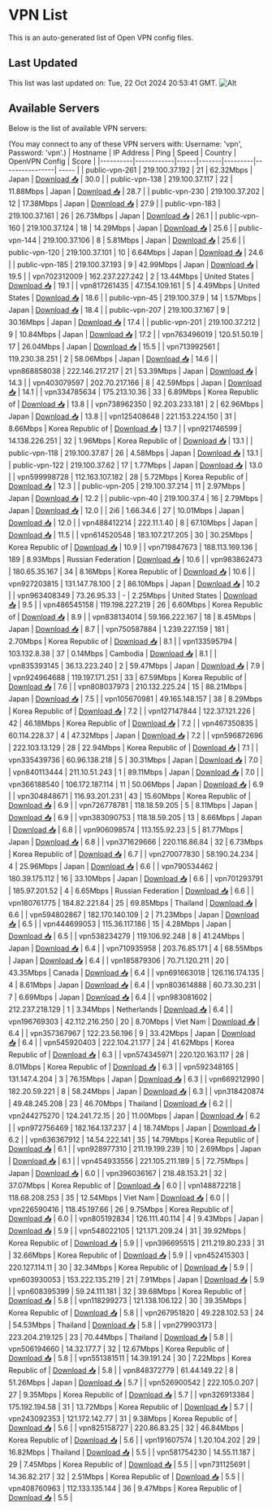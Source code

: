 # VPN List

This is an auto-generated list of Open VPN config files.

## Last Updated

This list was last updated on: Tue, 22 Oct 2024 20:53:41 GMT.
![Alt](https://repobeats.axiom.co/api/embed/186b98318ef1479477931607c1ad7d823f12451f.svg "Repobeats analytics image")

## Available Servers

Below is the list of available VPN servers:

(You may connect to any of these VPN servers with: Username: 'vpn', Password: 'vpn'.)
| Hostname | IP Address | Ping | Speed | Country | OpenVPN Config | Score |
|----------|------------|------|-------|---------|----------------| ----- |
| public-vpn-261 | 219.100.37.192 | 21 | 62.32Mbps | Japan | [Download 📥](./configs/server_0_JP.ovpn) | 30.0 |
| public-vpn-138 | 219.100.37.117 | 22 | 11.88Mbps | Japan | [Download 📥](./configs/server_1_JP.ovpn) | 28.7 |
| public-vpn-230 | 219.100.37.202 | 12 | 17.38Mbps | Japan | [Download 📥](./configs/server_2_JP.ovpn) | 27.9 |
| public-vpn-183 | 219.100.37.161 | 26 | 26.73Mbps | Japan | [Download 📥](./configs/server_3_JP.ovpn) | 26.1 |
| public-vpn-160 | 219.100.37.124 | 18 | 14.29Mbps | Japan | [Download 📥](./configs/server_4_JP.ovpn) | 25.6 |
| public-vpn-144 | 219.100.37.106 | 8 | 5.81Mbps | Japan | [Download 📥](./configs/server_5_JP.ovpn) | 25.6 |
| public-vpn-120 | 219.100.37.101 | 10 | 6.64Mbps | Japan | [Download 📥](./configs/server_6_JP.ovpn) | 24.6 |
| public-vpn-185 | 219.100.37.193 | 9 | 42.99Mbps | Japan | [Download 📥](./configs/server_7_JP.ovpn) | 19.5 |
| vpn702312009 | 162.237.227.242 | 2 | 13.44Mbps | United States | [Download 📥](./configs/server_8_US.ovpn) | 19.1 |
| vpn817261435 | 47.154.109.161 | 5 | 4.49Mbps | United States | [Download 📥](./configs/server_9_US.ovpn) | 18.6 |
| public-vpn-45 | 219.100.37.9 | 14 | 1.57Mbps | Japan | [Download 📥](./configs/server_10_JP.ovpn) | 18.4 |
| public-vpn-207 | 219.100.37.167 | 9 | 30.16Mbps | Japan | [Download 📥](./configs/server_11_JP.ovpn) | 17.4 |
| public-vpn-201 | 219.100.37.212 | 9 | 10.84Mbps | Japan | [Download 📥](./configs/server_12_JP.ovpn) | 17.2 |
| vpn763496019 | 120.51.50.19 | 17 | 26.04Mbps | Japan | [Download 📥](./configs/server_13_JP.ovpn) | 15.5 |
| vpn713992561 | 119.230.38.251 | 2 | 58.06Mbps | Japan | [Download 📥](./configs/server_14_JP.ovpn) | 14.6 |
| vpn868858038 | 222.146.217.217 | 21 | 53.39Mbps | Japan | [Download 📥](./configs/server_15_JP.ovpn) | 14.3 |
| vpn403079597 | 202.70.217.166 | 8 | 42.59Mbps | Japan | [Download 📥](./configs/server_16_JP.ovpn) | 14.1 |
| vpn334785634 | 175.213.10.36 | 33 | 6.89Mbps | Korea Republic of | [Download 📥](./configs/server_17_KR.ovpn) | 13.8 |
| vpn738962350 | 92.203.233.181 | 2 | 62.96Mbps | Japan | [Download 📥](./configs/server_18_JP.ovpn) | 13.8 |
| vpn125408648 | 221.153.224.150 | 31 | 8.66Mbps | Korea Republic of | [Download 📥](./configs/server_19_KR.ovpn) | 13.7 |
| vpn921746599 | 14.138.226.251 | 32 | 1.96Mbps | Korea Republic of | [Download 📥](./configs/server_20_KR.ovpn) | 13.1 |
| public-vpn-118 | 219.100.37.87 | 26 | 4.58Mbps | Japan | [Download 📥](./configs/server_21_JP.ovpn) | 13.1 |
| public-vpn-122 | 219.100.37.62 | 17 | 1.77Mbps | Japan | [Download 📥](./configs/server_22_JP.ovpn) | 13.0 |
| vpn599998728 | 112.163.107.182 | 28 | 5.72Mbps | Korea Republic of | [Download 📥](./configs/server_23_KR.ovpn) | 12.3 |
| public-vpn-205 | 219.100.37.214 | 11 | 2.97Mbps | Japan | [Download 📥](./configs/server_24_JP.ovpn) | 12.2 |
| public-vpn-40 | 219.100.37.4 | 16 | 2.79Mbps | Japan | [Download 📥](./configs/server_25_JP.ovpn) | 12.0 |
| 2i6 | 1.66.34.6 | 27 | 10.01Mbps | Japan | [Download 📥](./configs/server_26_JP.ovpn) | 12.0 |
| vpn488412214 | 222.11.1.40 | 8 | 67.10Mbps | Japan | [Download 📥](./configs/server_27_JP.ovpn) | 11.5 |
| vpn614520548 | 183.107.217.205 | 30 | 30.25Mbps | Korea Republic of | [Download 📥](./configs/server_28_KR.ovpn) | 10.9 |
| vpn719847673 | 188.113.169.136 | 189 | 8.93Mbps | Russian Federation | [Download 📥](./configs/server_29_RU.ovpn) | 10.6 |
| vpn983862473 | 180.65.35.167 | 34 | 8.16Mbps | Korea Republic of | [Download 📥](./configs/server_30_KR.ovpn) | 10.6 |
| vpn927203815 | 131.147.78.100 | 2 | 86.10Mbps | Japan | [Download 📥](./configs/server_31_JP.ovpn) | 10.2 |
| vpn963408349 | 73.26.95.33 | - | 2.25Mbps | United States | [Download 📥](./configs/server_32_US.ovpn) | 9.5 |
| vpn486545158 | 119.198.227.219 | 26 | 6.60Mbps | Korea Republic of | [Download 📥](./configs/server_33_KR.ovpn) | 8.9 |
| vpn838134014 | 59.166.222.167 | 18 | 8.45Mbps | Japan | [Download 📥](./configs/server_34_JP.ovpn) | 8.7 |
| vpn750587884 | 1.239.227.159 | 181 | 2.70Mbps | Korea Republic of | [Download 📥](./configs/server_35_KR.ovpn) | 8.1 |
| vpn133595794 | 103.132.8.38 | 37 | 0.14Mbps | Cambodia | [Download 📥](./configs/server_36_KH.ovpn) | 8.1 |
| vpn835393145 | 36.13.223.240 | 2 | 59.47Mbps | Japan | [Download 📥](./configs/server_37_JP.ovpn) | 7.9 |
| vpn924964688 | 119.197.171.251 | 33 | 67.59Mbps | Korea Republic of | [Download 📥](./configs/server_38_KR.ovpn) | 7.6 |
| vpn808037973 | 210.132.225.24 | 15 | 88.21Mbps | Japan | [Download 📥](./configs/server_39_JP.ovpn) | 7.5 |
| vpn105670981 | 49.165.148.157 | 38 | 8.29Mbps | Korea Republic of | [Download 📥](./configs/server_40_KR.ovpn) | 7.2 |
| vpn127147844 | 122.37.121.226 | 42 | 46.18Mbps | Korea Republic of | [Download 📥](./configs/server_41_KR.ovpn) | 7.2 |
| vpn467350835 | 60.114.228.37 | 4 | 47.32Mbps | Japan | [Download 📥](./configs/server_42_JP.ovpn) | 7.2 |
| vpn596872696 | 222.103.13.129 | 28 | 22.94Mbps | Korea Republic of | [Download 📥](./configs/server_43_KR.ovpn) | 7.1 |
| vpn335439736 | 60.96.138.218 | 5 | 30.31Mbps | Japan | [Download 📥](./configs/server_44_JP.ovpn) | 7.0 |
| vpn840113444 | 211.10.51.243 | 1 | 89.11Mbps | Japan | [Download 📥](./configs/server_45_JP.ovpn) | 7.0 |
| vpn366188540 | 106.172.187.114 | 11 | 50.06Mbps | Japan | [Download 📥](./configs/server_46_JP.ovpn) | 6.9 |
| vpn304848671 | 116.93.201.231 | 43 | 15.60Mbps | Korea Republic of | [Download 📥](./configs/server_47_KR.ovpn) | 6.9 |
| vpn726778781 | 118.18.59.205 | 5 | 8.11Mbps | Japan | [Download 📥](./configs/server_48_JP.ovpn) | 6.9 |
| vpn383090753 | 118.18.59.205 | 13 | 8.66Mbps | Japan | [Download 📥](./configs/server_49_JP.ovpn) | 6.8 |
| vpn906098574 | 113.155.92.23 | 5 | 81.77Mbps | Japan | [Download 📥](./configs/server_50_JP.ovpn) | 6.8 |
| vpn371629666 | 220.116.86.84 | 32 | 6.73Mbps | Korea Republic of | [Download 📥](./configs/server_51_KR.ovpn) | 6.7 |
| vpn270077830 | 58.190.24.234 | 4 | 25.96Mbps | Japan | [Download 📥](./configs/server_52_JP.ovpn) | 6.6 |
| vpn790534462 | 180.39.175.112 | 16 | 33.10Mbps | Japan | [Download 📥](./configs/server_53_JP.ovpn) | 6.6 |
| vpn701293791 | 185.97.201.52 | 4 | 6.65Mbps | Russian Federation | [Download 📥](./configs/server_54_RU.ovpn) | 6.6 |
| vpn180761775 | 184.82.221.84 | 25 | 69.85Mbps | Thailand | [Download 📥](./configs/server_55_TH.ovpn) | 6.6 |
| vpn594802867 | 182.170.140.109 | 2 | 71.23Mbps | Japan | [Download 📥](./configs/server_56_JP.ovpn) | 6.5 |
| vpn444699053 | 115.36.117.186 | 15 | 4.28Mbps | Japan | [Download 📥](./configs/server_57_JP.ovpn) | 6.5 |
| vpn538234279 | 119.106.92.248 | 8 | 41.24Mbps | Japan | [Download 📥](./configs/server_58_JP.ovpn) | 6.4 |
| vpn710935958 | 203.76.85.171 | 4 | 68.55Mbps | Japan | [Download 📥](./configs/server_59_JP.ovpn) | 6.4 |
| vpn185879306 | 70.71.120.211 | 20 | 43.35Mbps | Canada | [Download 📥](./configs/server_60_CA.ovpn) | 6.4 |
| vpn691663018 | 126.116.174.135 | 4 | 8.61Mbps | Japan | [Download 📥](./configs/server_61_JP.ovpn) | 6.4 |
| vpn803614888 | 60.73.30.231 | 7 | 6.69Mbps | Japan | [Download 📥](./configs/server_62_JP.ovpn) | 6.4 |
| vpn983081602 | 212.237.218.129 | 1 | 3.34Mbps | Netherlands | [Download 📥](./configs/server_63_NL.ovpn) | 6.4 |
| vpn196769303 | 42.112.216.250 | 20 | 8.70Mbps | Viet Nam | [Download 📥](./configs/server_64_VN.ovpn) | 6.4 |
| vpn357367967 | 122.23.56.196 | 9 | 33.42Mbps | Japan | [Download 📥](./configs/server_65_JP.ovpn) | 6.4 |
| vpn545920403 | 222.104.21.177 | 24 | 41.62Mbps | Korea Republic of | [Download 📥](./configs/server_66_KR.ovpn) | 6.3 |
| vpn574345971 | 220.120.163.117 | 28 | 8.01Mbps | Korea Republic of | [Download 📥](./configs/server_67_KR.ovpn) | 6.3 |
| vpn592348165 | 131.147.4.204 | 3 | 76.15Mbps | Japan | [Download 📥](./configs/server_68_JP.ovpn) | 6.3 |
| vpn669212990 | 182.20.59.221 | 8 | 58.24Mbps | Japan | [Download 📥](./configs/server_69_JP.ovpn) | 6.3 |
| vpn318420874 | 49.48.245.208 | 23 | 46.70Mbps | Thailand | [Download 📥](./configs/server_70_TH.ovpn) | 6.2 |
| vpn244275270 | 124.241.72.15 | 20 | 11.00Mbps | Japan | [Download 📥](./configs/server_71_JP.ovpn) | 6.2 |
| vpn972756469 | 182.164.137.237 | 4 | 18.74Mbps | Japan | [Download 📥](./configs/server_72_JP.ovpn) | 6.2 |
| vpn636367912 | 14.54.222.141 | 35 | 14.79Mbps | Korea Republic of | [Download 📥](./configs/server_73_KR.ovpn) | 6.1 |
| vpn928977310 | 211.19.199.239 | 10 | 2.69Mbps | Japan | [Download 📥](./configs/server_74_JP.ovpn) | 6.1 |
| vpn454933556 | 221.105.211.189 | 5 | 72.75Mbps | Japan | [Download 📥](./configs/server_75_JP.ovpn) | 6.0 |
| vpn396036167 | 218.48.153.21 | 32 | 37.07Mbps | Korea Republic of | [Download 📥](./configs/server_76_KR.ovpn) | 6.0 |
| vpn148872218 | 118.68.208.253 | 35 | 12.54Mbps | Viet Nam | [Download 📥](./configs/server_77_VN.ovpn) | 6.0 |
| vpn226590416 | 118.45.197.66 | 26 | 9.75Mbps | Korea Republic of | [Download 📥](./configs/server_78_KR.ovpn) | 6.0 |
| vpn805192834 | 126.111.40.114 | 4 | 9.43Mbps | Japan | [Download 📥](./configs/server_79_JP.ovpn) | 5.9 |
| vpn548022105 | 121.171.209.24 | 31 | 39.92Mbps | Korea Republic of | [Download 📥](./configs/server_80_KR.ovpn) | 5.9 |
| vpn396695515 | 211.219.80.233 | 31 | 32.66Mbps | Korea Republic of | [Download 📥](./configs/server_81_KR.ovpn) | 5.9 |
| vpn452415303 | 220.127.114.11 | 30 | 32.34Mbps | Korea Republic of | [Download 📥](./configs/server_82_KR.ovpn) | 5.9 |
| vpn603930053 | 153.222.135.219 | 21 | 7.91Mbps | Japan | [Download 📥](./configs/server_83_JP.ovpn) | 5.9 |
| vpn608395399 | 59.24.111.181 | 32 | 39.68Mbps | Korea Republic of | [Download 📥](./configs/server_84_KR.ovpn) | 5.8 |
| vpn118299273 | 121.138.106.122 | 30 | 39.35Mbps | Korea Republic of | [Download 📥](./configs/server_85_KR.ovpn) | 5.8 |
| vpn267951820 | 49.228.102.53 | 24 | 54.53Mbps | Thailand | [Download 📥](./configs/server_86_TH.ovpn) | 5.8 |
| vpn279903173 | 223.204.219.125 | 23 | 70.44Mbps | Thailand | [Download 📥](./configs/server_87_TH.ovpn) | 5.8 |
| vpn506194660 | 14.32.177.7 | 32 | 12.67Mbps | Korea Republic of | [Download 📥](./configs/server_88_KR.ovpn) | 5.8 |
| vpn551381511 | 14.39.191.24 | 30 | 7.22Mbps | Korea Republic of | [Download 📥](./configs/server_89_KR.ovpn) | 5.8 |
| vpn848372779 | 61.44.149.22 | 8 | 51.26Mbps | Japan | [Download 📥](./configs/server_90_JP.ovpn) | 5.7 |
| vpn526900542 | 222.105.0.207 | 27 | 9.35Mbps | Korea Republic of | [Download 📥](./configs/server_91_KR.ovpn) | 5.7 |
| vpn326913384 | 175.192.194.58 | 31 | 13.72Mbps | Korea Republic of | [Download 📥](./configs/server_92_KR.ovpn) | 5.7 |
| vpn243092353 | 121.172.142.77 | 31 | 9.38Mbps | Korea Republic of | [Download 📥](./configs/server_93_KR.ovpn) | 5.6 |
| vpn825158727 | 220.86.83.25 | 32 | 46.84Mbps | Korea Republic of | [Download 📥](./configs/server_94_KR.ovpn) | 5.6 |
| vpn191607574 | 1.20.104.202 | 29 | 16.82Mbps | Thailand | [Download 📥](./configs/server_95_TH.ovpn) | 5.5 |
| vpn581754230 | 14.55.11.187 | 29 | 7.45Mbps | Korea Republic of | [Download 📥](./configs/server_96_KR.ovpn) | 5.5 |
| vpn731125691 | 14.36.82.217 | 32 | 2.51Mbps | Korea Republic of | [Download 📥](./configs/server_97_KR.ovpn) | 5.5 |
| vpn408760963 | 112.133.135.144 | 36 | 9.47Mbps | Korea Republic of | [Download 📥](./configs/server_98_KR.ovpn) | 5.5 |
